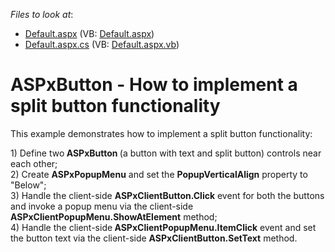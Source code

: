 <!-- default file list -->
*Files to look at*:

* [Default.aspx](./CS/WebSite/Default.aspx) (VB: [Default.aspx](./VB/WebSite/Default.aspx))
* [Default.aspx.cs](./CS/WebSite/Default.aspx.cs) (VB: [Default.aspx.vb](./VB/WebSite/Default.aspx.vb))
<!-- default file list end -->
# ASPxButton - How to implement a split button functionality


<p>This example demonstrates how to implement a split button functionality:</p><p>1) Define two<strong> ASPxButton </strong>(a button with text and split button) controls near each other;<br />
2) Create <strong>ASPxPopupMenu</strong> and set the <strong>PopupVerticalAlign</strong> property to "Below";<br />
3) Handle the client-side <strong>ASPxClientButton.Click</strong> event for both the buttons and invoke a popup menu via the client-side <strong>ASPxClientPopupMenu.ShowAtElement</strong> method;<br />
4) Handle the client-side<strong> ASPxClientPopupMenu.ItemClick</strong> event and set the button text via the client-side <strong>ASPxClientButton.SetTex</strong><strong>t</strong> method.</p>

<br/>


